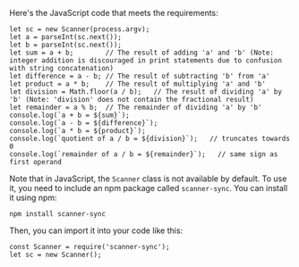 Here's the JavaScript code that meets the requirements:
```
let sc = new Scanner(process.argv);
let a = parseInt(sc.next());
let b = parseInt(sc.next());
let sum = a + b;        // The result of adding 'a' and 'b' (Note: integer addition is discouraged in print statements due to confusion with string concatenation)
let difference = a - b; // The result of subtracting 'b' from 'a'
let product = a * b;    // The result of multiplying 'a' and 'b'
let division = Math.floor(a / b);   // The result of dividing 'a' by 'b' (Note: 'division' does not contain the fractional result)
let remainder = a % b;  // The remainder of dividing 'a' by 'b'
console.log(`a + b = ${sum}`);
console.log(`a - b = ${difference}`);
console.log(`a * b = ${product}`);
console.log(`quotient of a / b = ${division}`);   // truncates towards 0
console.log(`remainder of a / b = ${remainder}`);   // same sign as first operand
```
Note that in JavaScript, the `Scanner` class is not available by default. To use it, you need to include an npm package called `scanner-sync`. You can install it using npm:
```
npm install scanner-sync
```
Then, you can import it into your code like this:
```
const Scanner = require('scanner-sync');
let sc = new Scanner();
```

